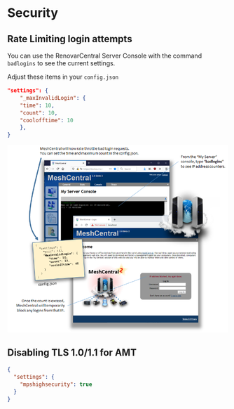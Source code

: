 # Security

## Rate Limiting login attempts

You can use the RenovarCentral Server Console with the command `badlogins` to see the current settings.

Adjust these items in your `config.json`

```json
"settings": {
    "_maxInvalidLogin": {
    "time": 10,
    "count": 10,
    "coolofftime": 10
    },
}
```

![](images/rate_limiting_logins.png)

## Disabling TLS 1.0/1.1 for AMT

```json
{
  "settings": {
    "mpshighsecurity": true
  }
}
```
